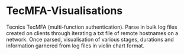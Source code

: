 # TecMFA-Visualisations

Tecnics TecMFA (multi-function authentication). Parse in bulk log files created on clients through iterating a txt file of remote hostnames on a network. Once parsed, visualisation of various stages, durations and information garnered from log files in violin chart format. 
